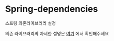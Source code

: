 # Spring-dependencies
스프링 의존라이브러리 설정

의존 라이브러리의 자세한 설명은
<a href="https://taebong98.notion.site/Spring-Rest-Docs-1e4661e8fb7f4fee97a6ea2addf0e424" target="_blank">여기</a>
에서 확인해주세요